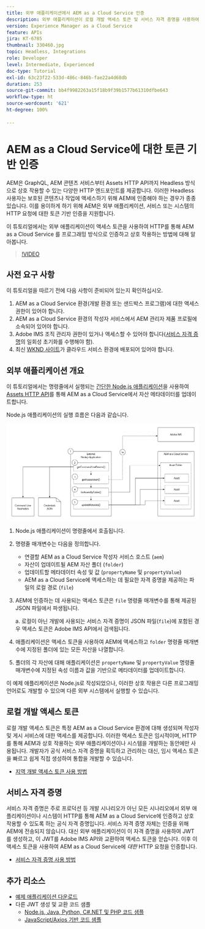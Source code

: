 ```yaml
---
title: 외부 애플리케이션에서 AEM as a Cloud Service 인증
description: 외부 애플리케이션이 로컬 개발 액세스 토큰 및 서비스 자격 증명을 사용하여 HTTP를 통해 AEM as a Cloud Service에 프로그래밍 방식으로 인증하고 상호 작용하는 방법에 대해 알아봅니다.
version: Experience Manager as a Cloud Service
feature: APIs
jira: KT-6785
thumbnail: 330460.jpg
topic: Headless, Integrations
role: Developer
level: Intermediate, Experienced
doc-type: Tutorial
exl-id: 63c23f22-533d-486c-846b-fae22a4d68db
duration: 253
source-git-commit: bb4f9982263a15f18b9f39b1577b61310dfbe643
workflow-type: ht
source-wordcount: '621'
ht-degree: 100%

---
```


# AEM as a Cloud Service에 대한 토큰 기반 인증

AEM은 GraphQL, AEM 콘텐츠 서비스부터 Assets HTTP API까지 Headless 방식으로 상호 작용할 수 있는 다양한 HTTP 엔드포인트를 제공합니다. 이러한 Headless 사용자는 보호된 콘텐츠나 작업에 액세스하기 위해 AEM에 인증해야 하는 경우가 종종 있습니다. 이를 용이하게 하기 위해 AEM은 외부 애플리케이션, 서비스 또는 시스템의 HTTP 요청에 대한 토큰 기반 인증을 지원합니다.

이 튜토리얼에서는 외부 애플리케이션이 액세스 토큰을 사용하여 HTTP를 통해 AEM as a Cloud Service 를 프로그래밍 방식으로 인증하고 상호 작용하는 방법에 대해 알아봅니다.

>[!VIDEO](https://video.tv.adobe.com/v/330460?quality=12&learn=on)

## 사전 요구 사항

이 튜토리얼을 따르기 전에 다음 사항이 준비되어 있는지 확인하십시오.

1. AEM as a Cloud Service 환경(개발 환경 또는 샌드박스 프로그램)에 대한 액세스 권한이 있어야 합니다.
1. AEM as a Cloud Service 환경의 작성자 서비스에서 AEM 관리자 제품 프로필에 소속되어 있어야 합니다.
1. Adobe IMS 조직 관리자 권한이 있거나 액세스할 수 있어야 합니다([서비스 자격 증명](./service-credentials.md)의 일회성 초기화를 수행해야 함).
1. 최신 [WKND 사이트](https://github.com/adobe/aem-guides-wknd)가 클라우드 서비스 환경에 배포되어 있어야 합니다.

## 외부 애플리케이션 개요

이 튜토리얼에서는 명령줄에서 실행되는 [간단한 Node.js 애플리케이션](./assets/aem-guides_token-authentication-external-application.zip)을 사용하여 [Assets HTTP API](https://experienceleague.adobe.com/docs/experience-manager-cloud-service/assets/admin/mac-api-assets.html?lang=ko)를 통해 AEM as a Cloud Service에서 자산 메타데이터를 업데이트합니다.

Node.js 애플리케이션의 실행 흐름은 다음과 같습니다.

![외부 애플리케이션](./assets/overview/external-application.png)

1. Node.js 애플리케이션이 명령줄에서 호출됩니다.
1. 명령줄 매개변수는 다음을 정의합니다.
   + 연결할 AEM as a Cloud Service 작성자 서비스 호스트 (`aem`)
   + 자산이 업데이트될 AEM 자산 폴더 (`folder`)
   + 업데이트할 메타데이터 속성 및 값 (`propertyName` 및 `propertyValue`)
   + AEM as a Cloud Service에 액세스하는 데 필요한 자격 증명을 제공하는 파일의 로컬 경로 (`file`)
1. AEM에 인증하는 데 사용되는 액세스 토큰은 `file` 명령줄 매개변수를 통해 제공된 JSON 파일에서 파생됩니다.

   a. 로컬이 아닌 개발에 사용되는 서비스 자격 증명이 JSON 파일(`file`)에 포함된 경우 액세스 토큰은 Adobe IMS API에서 검색됩니다.
1. 애플리케이션은 액세스 토큰을 사용하여 AEM에 액세스하고 `folder` 명령줄 매개변수에 지정된 폴더에 있는 모든 자산을 나열합니다.
1. 폴더의 각 자산에 대해 애플리케이션은 `propertyName` 및 `propertyValue` 명령줄 매개변수에 지정된 속성 이름과 값을 기반으로 메타데이터를 업데이트합니다.

이 예제 애플리케이션은 Node.js로 작성되었으나, 이러한 상호 작용은 다른 프로그래밍 언어로도 개발할 수 있으며 다른 외부 시스템에서 실행할 수 있습니다.

## 로컬 개발 액세스 토큰

로컬 개발 액세스 토큰은 특정 AEM as a Cloud Service 환경에 대해 생성되며 작성자 및 게시 서비스에 대한 액세스를 제공합니다.  이러한 액세스 토큰은 임시적이며, HTTP를 통해 AEM과 상호 작용하는 외부 애플리케이션이나 시스템을 개발하는 동안에만 사용됩니다. 개발자가 공식 서비스 자격 증명을 획득하고 관리하는 대신, 임시 액세스 토큰을 빠르고 쉽게 직접 생성하여 통합을 개발할 수 있습니다.

+ [지역 개발 액세스 토큰 사용 방법](./local-development-access-token.md)

## 서비스 자격 증명

서비스 자격 증명은 주로 프로덕션 등 개발 시나리오가 아닌 모든 시나리오에서 외부 애플리케이션이나 시스템이 HTTP를 통해 AEM as a Cloud Service에 인증하고 상호 작용할 수 있도록 하는 공식 자격 증명입니다. 서비스 자격 증명 자체는 인증을 위해 AEM에 전송되지 않습니다. 대신 외부 애플리케이션이 이 자격 증명을 사용하여 JWT를 생성하고, 이 JWT를 Adobe IMS API와 교환하여 액세스 토큰을 얻습니다. 이후 이 액세스 토큰을 사용하여 AEM as a Cloud Service에 _대한_ HTTP 요청을 인증합니다.

+ [서비스 자격 증명 사용 방법](./service-credentials.md)

## 추가 리소스

+ [예제 애플리케이션 다운로드](./assets/aem-guides_token-authentication-external-application.zip)
+ 다른 JWT 생성 및 교환 코드 샘플
   + [Node.js, Java, Python, C#.NET 및 PHP 코드 샘플](https://developer.adobe.com/developer-console/docs/guides/authentication/JWT/samples)
   + [JavaScript/Axios 기반 코드 샘플](https://github.com/adobe/aemcs-api-client-lib)
